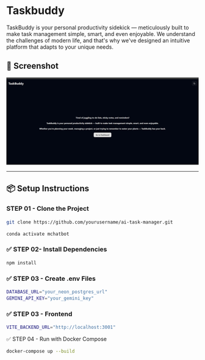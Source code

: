 # Taskbuddy
TaskBuddy is your personal productivity sidekick — meticulously built to make task management simple, smart, and even enjoyable. We understand the challenges of modern life, and that's why we've designed an intuitive platform that adapts to your unique needs.
## 📸 Screenshot

![Taskbuddy ](assets/Taskbuddy.png)



---

## 📦 Setup Instructions

### STEP 01 - Clone the Project

```bash
git clone https://github.com/yourusername/ai-task-manager.git
```

```bash
conda activate mchatbot
```

### ✅ STEP 02- Install Dependencies

```bash
npm install
```

### ✅ STEP 03 - Create .env Files

```bash
DATABASE_URL="your_neon_postgres_url"
GEMINI_API_KEY="your_gemini_key"
```

### ✅ STEP 03 - Frontend 

```bash
VITE_BACKEND_URL="http://localhost:3001"

```


✅ STEP 04 - Run with Docker Compose

```bash
docker-compose up --build

```
